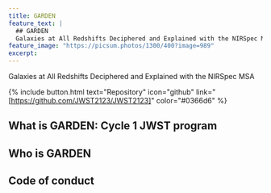 ```yaml
---
title: GARDEN
feature_text: |
  ## GARDEN
  Galaxies at All Redshifts Deciphered and Explained with the NIRSpec MSA
feature_image: "https://picsum.photos/1300/400?image=989"
excerpt: 
---
```


Galaxies at All Redshifts Deciphered and Explained with the NIRSpec MSA

{% include button.html text="Repository" icon="github" link="[https://github.com/JWST2123/JWST2123]" color="#0366d6" %}

## What is GARDEN: Cycle 1 JWST program



## Who is GARDEN


## Code of conduct
